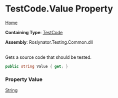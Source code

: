# TestCode\.Value Property

[Home](../../../../README.md)

**Containing Type**: [TestCode](../README.md)

**Assembly**: Roslynator\.Testing\.Common\.dll

\
Gets a source code that should be tested\.

```csharp
public string Value { get; }
```

### Property Value

[String](https://docs.microsoft.com/en-us/dotnet/api/system.string)

